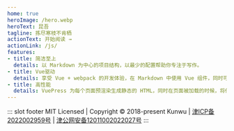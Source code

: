```yaml
---
home: true
heroImage: /hero.webp
heroText: 昆吾
tagline: 拣尽寒枝不肯栖
actionText: 开始阅读 →
actionLink: /js/
features:
- title: 简洁至上
  details: 以 Markdown 为中心的项目结构，以最少的配置帮助你专注于写作。
- title: Vue驱动
  details: 享受 Vue + webpack 的开发体验，在 Markdown 中使用 Vue 组件，同时可以使用 Vue 来开发自定义主题。
- title: 高性能
  details: VuePress 为每个页面预渲染生成静态的 HTML，同时在页面被加载的时候，将作为 SPA 运行。
---
```


::: slot footer
MIT Licensed | Copyright © 2018-present Kunwu |  [津ICP备2022002959号](https://beian.miit.gov.cn) |   [津公网安备12011002022027号](http://www.beian.gov.cn/)
:::

